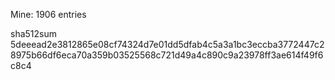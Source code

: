 Mine: 1906 entries

sha512sum 5deeead2e3812865e08cf74324d7e01dd5dfab4c5a3a1bc3eccba3772447c28975b66df6eca70a359b03525568c721d49a4c890c9a23978ff3ae614f49f6c8c4